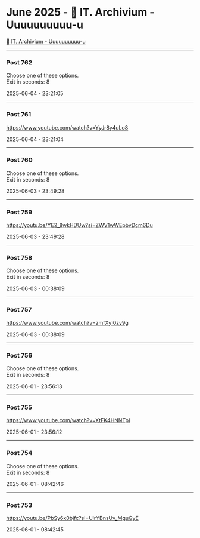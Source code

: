 # June 2025 - 🐊 IT. Archivium - Uuuuuuuuuu-u

[🐊 IT. Archivium - Uuuuuuuuuu-u](../../)



---

### Post 762




Choose one of these options. <br />Exit in seconds: 8


2025-06-04 - 23:21:05







---

### Post 761




<a href="https://www.youtube.com/watch?v=YyJr8y4uLo8">https://www.youtube.com/watch?v=YyJr8y4uLo8</a>


2025-06-04 - 23:21:04







---

### Post 760




Choose one of these options. <br />Exit in seconds: 8


2025-06-03 - 23:49:28







---

### Post 759




<a href="https://youtu.be/YE2_8wkHDUw?si=ZWV1wWEpbvDcm6Du">https://youtu.be/YE2_8wkHDUw?si=ZWV1wWEpbvDcm6Du</a>


2025-06-03 - 23:49:28







---

### Post 758




Choose one of these options. <br />Exit in seconds: 8


2025-06-03 - 00:38:09







---

### Post 757




<a href="https://www.youtube.com/watch?v=zmfXyI0zy9g">https://www.youtube.com/watch?v=zmfXyI0zy9g</a>


2025-06-03 - 00:38:09







---

### Post 756




Choose one of these options. <br />Exit in seconds: 8


2025-06-01 - 23:56:13







---

### Post 755




<a href="https://www.youtube.com/watch?v=XtFK4HNNTpI">https://www.youtube.com/watch?v=XtFK4HNNTpI</a>


2025-06-01 - 23:56:12







---

### Post 754




Choose one of these options. <br />Exit in seconds: 8


2025-06-01 - 08:42:46







---

### Post 753




<a href="https://youtu.be/PbSy6x0bjfc?si=UlrYBnsUv_MguGyE">https://youtu.be/PbSy6x0bjfc?si=UlrYBnsUv_MguGyE</a>


2025-06-01 - 08:42:45





